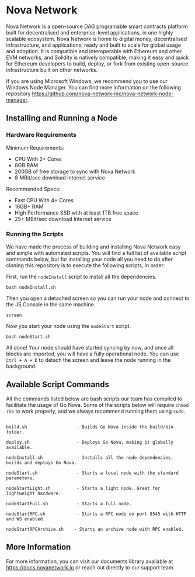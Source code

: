 # Nova Network

Nova Network is a open-source DAG programable smart contracts platform built for decentralised and enterprise-level applications, in one highly scalable ecosystem. Nova Network is home to digital money, decentralised infrastructure, and applications, ready and built to scale for global usage and adoption. It is compatible and interoperable with Ethereum and other EVM networks, and Solidity is natively compatible, making it easy and quick for Ethereum developers to build, deploy, or fork from existing open-source infrastructure built on other networks.

If you are using Microsoft Windows, we recommend you to use our Windows Node Manager. You can find more information on the following repository https://github.com/nova-network-inc/nova-network-node-manager.

## Installing and Running a Node

### Hardware Requirements

Minimum Requirements:

* CPU With 2+ Cores
* 8GB RAM
* 200GB of free storage to sync with Nova Network
* 8 MBit/sec download Internet service

Recommended Specs:

* Fast CPU With 4+ Cores
* 16GB+ RAM
* High Performance SSD with at least 1TB free space
* 25+ MBit/sec download Internet service

### Running the Scripts

We have made the process of building and installing Nova Network easy and simple with automated scripts. You will find a full list of available script commands below, but for installing your node all you need to do after cloning this repository is to execute the following scripts, in order:

First, run the ```nodeInstall``` script to install all the dependencies.

```shell
bash nodeInstall.sh
```

Then you open a detached screen so you can run your node and connect to the JS Console in the same machine.

```shell
screen
```

Now you start your node using the ```nodeStart``` script.

```shell
bash nodeStart.sh
```

All done! Your node should have started syncing by now, and once all blocks are imported, you will have a fully operational node. You can use ```Ctrl + A + D``` to detach the screen and leave the node running in the background.

## Available Script Commands

All the commands listed below are bash scripts our team has compiled to facilitate the usage of Go Nova. Some of the scripts below will require ```chmod 755``` to work properly, and we always recommend running them using ```sudo```.

```shell

build.sh                   - Builds Go Nova inside the build/bin folder.

deploy.sh                  - Deploys Go Nova, making it globally available.

nodeInstall.sh             - Installs all the node dependencies, builds and deploys Go Nova.

nodeStart.sh               - Starts a local node with the standard parameters.

nodeStartLight.sh          - Starts a light node. Great for lightweight hardware.

nodeStartFull.sh           - Starts a full node.

nodeStartRPC.sh            - Starts a RPC node on port 8545 with HTTP and WS enabled.

nodeStartRPCArchive.sh    - Starts an archive node with RPC enabled.

```

## More Information

For more information, you can visit our documents library available at https://docs.novanetwork.io or reach out directly to our support team.
